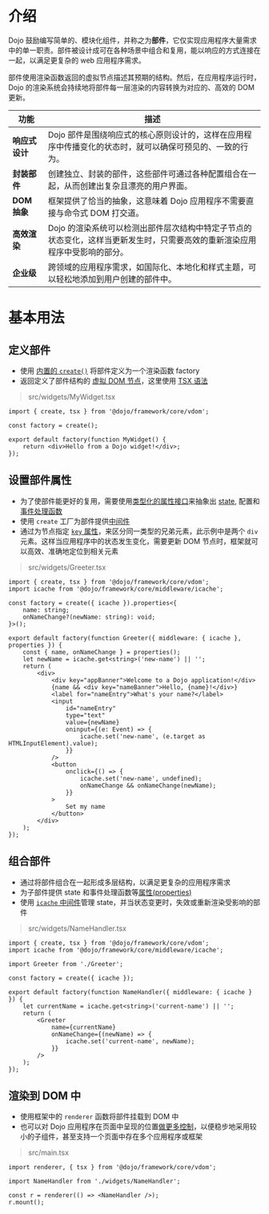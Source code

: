 # 介绍

<!--
https://github.com/dojo/framework/blob/master/docs/en/creating-widgets/introduction.md
commit 8071636e1a942caacc8349bd6bc211678bd33f06
-->

Dojo 鼓励编写简单的、模块化组件，并称之为**部件**，它仅实现应用程序大量需求中的单一职责。部件被设计成可在各种场景中组合和复用，能以响应的方式连接在一起，以满足更复杂的 web 应用程序需求。

部件使用渲染函数返回的虚拟节点描述其预期的结构。然后，在应用程序运行时，Dojo 的渲染系统会持续地将部件每一层渲染的内容转换为对应的、高效的 DOM 更新。

| 功能           | 描述                                                                                                                        |
| -------------- | --------------------------------------------------------------------------------------------------------------------------- |
| **响应式设计** | Dojo 部件是围绕响应式的核心原则设计的，这样在应用程序中传播变化的状态时，就可以确保可预见的、一致的行为。                   |
| **封装部件**   | 创建独立、封装的部件，这些部件可通过各种配置组合在一起，从而创建出复杂且漂亮的用户界面。                                    |
| **DOM 抽象**   | 框架提供了恰当的抽象，这意味着 Dojo 应用程序不需要直接与命令式 DOM 打交道。                                                 |
| **高效渲染**   | Dojo 的渲染系统可以检测出部件层次结构中特定子节点的状态变化，这样当更新发生时，只需要高效的重新渲染应用程序中受影响的部分。 |
| **企业级**     | 跨领域的应用程序需求，如国际化、本地化和样式主题，可以轻松地添加到用户创建的部件中。                                        |

# 基本用法

## 定义部件

-   使用 [内置的 `create()`](/learn/creating-widgets/部件的基本原理#基本的部件结构) 将部件定义为一个渲染函数 factory
-   返回定义了部件结构的 [虚拟 DOM 节点](/learn/creating-widgets/渲染部件/#使用-VDOM)，这里使用 [TSX 语法](/learn/creating-widgets/渲染部件#支持-TSX)

> src/widgets/MyWidget.tsx

```tsx
import { create, tsx } from '@dojo/framework/core/vdom';

const factory = create();

export default factory(function MyWidget() {
	return <div>Hello from a Dojo widget!</div>;
});
```

## 设置部件属性

-   为了使部件能更好的复用，需要使用[类型化的属性接口](/learn/creating-widgets/状态管理#中级传入部件属性)来抽象出 [state](/learn/creating-widgets/状态管理), 配置和[事件处理函数](/learn/creating-widgets/支持交互)
-   使用 `create` 工厂为部件提供[中间件](/learn/middleware/introduction)
-   通过为节点指定 [`key` 属性](/learn/creating-widgets/通过属性配置部件#VDOM-节点的-key)，来区分同一类型的兄弟元素，此示例中是两个 `div` 元素。这样当应用程序中的状态发生变化，需要更新 DOM 节点时，框架就可以高效、准确地定位到相关元素

> src/widgets/Greeter.tsx

```tsx
import { create, tsx } from '@dojo/framework/core/vdom';
import icache from '@dojo/framework/core/middleware/icache';

const factory = create({ icache }).properties<{
	name: string;
	onNameChange?(newName: string): void;
}>();

export default factory(function Greeter({ middleware: { icache }, properties }) {
	const { name, onNameChange } = properties();
	let newName = icache.get<string>('new-name') || '';
	return (
		<div>
			<div key="appBanner">Welcome to a Dojo application!</div>
			{name && <div key="nameBanner">Hello, {name}!</div>}
			<label for="nameEntry">What's your name?</label>
			<input
				id="nameEntry"
				type="text"
				value={newName}
				oninput={(e: Event) => {
					icache.set('new-name', (e.target as HTMLInputElement).value);
				}}
			/>
			<button
				onclick={() => {
					icache.set('new-name', undefined);
					onNameChange && onNameChange(newName);
				}}
			>
				Set my name
			</button>
		</div>
	);
});
```

## 组合部件

-   通过将部件组合在一起形成多层结构，以满足更复杂的应用程序需求
-   为子部件提供 state 和事件处理函数等[属性(properties)](/learn/creating-widgets/通过属性配置部件)
-   使用 [`icache` 中间件](/learn/middleware/available-middleware#icache)管理 state，并当状态变更时，失效或重新渲染受影响的部件

> src/widgets/NameHandler.tsx

```tsx
import { create, tsx } from '@dojo/framework/core/vdom';
import icache from '@dojo/framework/core/middleware/icache';

import Greeter from './Greeter';

const factory = create({ icache });

export default factory(function NameHandler({ middleware: { icache } }) {
	let currentName = icache.get<string>('current-name') || '';
	return (
		<Greeter
			name={currentName}
			onNameChange={(newName) => {
				icache.set('current-name', newName);
			}}
		/>
	);
});
```

## 渲染到 DOM 中

-   使用框架中的 `renderer` 函数将部件挂载到 DOM 中
-   也可以对 Dojo 应用程序在页面中呈现的位置[做更多控制](/learn/creating-widgets/渲染部件#MountOptions-属性)，以便稳步地采用较小的子组件，甚至支持一个页面中存在多个应用程序或框架

> src/main.tsx

```tsx
import renderer, { tsx } from '@dojo/framework/core/vdom';

import NameHandler from './widgets/NameHandler';

const r = renderer(() => <NameHandler />);
r.mount();
```

